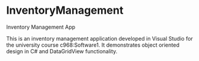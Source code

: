 # InventoryManagement
Inventory Management App

This is an inventory management application developed in Visual Studio for the university course c968:Software1. It demonstrates object oriented design in C# and DataGridView functionality.
